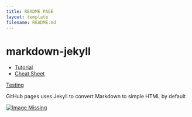 ```yaml
---
title: README PAGE
layout: template
filename: README.md
---
```


# markdown-jekyll


- [Tutorial](https://www.youtube.com/watch?v=VDOyjwWPKs4&ab_channel=CameronMcKenzie)
- [Cheat Sheet](https://github.com/adam-p/markdown-here/wiki/Markdown-Cheatsheet)


[Testing](testing.md)

GitHub pages uses Jekyll to convert Markdown to simple HTML by default

[![Image Missing](http://img.youtube.com/vi/VDOyjwWPKs4/0.jpg)](http://www.youtube.com/watch?v=VDOyjwWPKs4)
